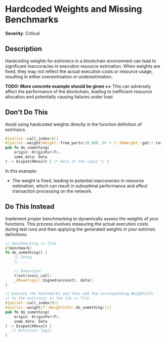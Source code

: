 # Hardcoded Weights and Missing Benchmarks

**Severity**: Critical

## Description

Hardcoding weights for extrinsics in a blockchain environment can lead to significant inaccuracies in execution resource
estimation. When weights are fixed, they may not reflect the actual execution costs or resource usage, resulting in
either overestimation or underestimation. 

**TODO: More concrete example should be given >>** This can adversely affect the performance of the blockchain, leading to
inefficient resource allocation and potentially causing failures under load.

## Don't Do This

Avoid using hardcoded weights directly in the function definition of extrinsics.

```rust
#[pallet::call_index(0)]
#[pallet::weight(Weight::from_parts(10_000, 0) + T::DbWeight::get().reads_writes(1, 1))]
pub fn do_something(
    origin: OriginFor<T>,
    some_data: Data
) -> DispatchResult { /* Rest of the logic */ }
```

In this example:

- The weight is fixed, leading to potential inaccuracies in resource estimation, which can result in suboptimal
  performance and affect transaction processing on the network.

## Do This Instead

Implement proper benchmarking to dynamically assess the weights of your functions. This process involves measuring the
actual execution costs during test runs and then applying the generated weights in your extrinsic definitions.

```rust
// benchmarking.rs file
#[benchmark]
fn do_something() {
    // Setup
    // ...
    
    // Execution
	#[extrinsic_call]
	_(RawOrigin::Signed(account), data);
}

// Execute the benchmarks and then add the corresponding WeightInfo 
// to the extrinsic in the lib.rs file
#[pallet::call_index(0)]
#[pallet::weight(T::WeightInfo::do_something())]
pub fn do_something(
    origin: OriginFor<T>,
    some_data: Data
) -> DispatchResult {
   // Extrinsic logic
}
```

